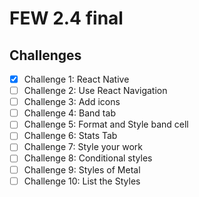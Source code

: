 # FEW 2.4 final

## Challenges
- [x] Challenge 1: React Native
- [ ] Challenge 2: Use React Navigation
- [ ] Challenge 3: Add icons
- [ ] Challenge 4: Band tab
- [ ] Challenge 5: Format and Style band cell
- [ ] Challenge 6: Stats Tab
- [ ] Challenge 7: Style your work
- [ ] Challenge 8: Conditional styles
- [ ] Challenge 9: Styles of Metal
- [ ] Challenge 10: List the Styles